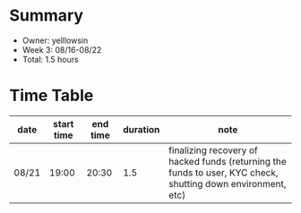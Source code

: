 # Summary
* Owner: yelllowsin
* Week 3: 08/16-08/22
* Total: 1.5 hours

# Time Table
| date  | start time  | end time | duration  |  note |
|---|---|---|---|---|
| 08/21 | 19:00  | 20:30 | 1.5  | finalizing recovery of hacked funds (returning the funds to user, KYC check, shutting down environment, etc) |
